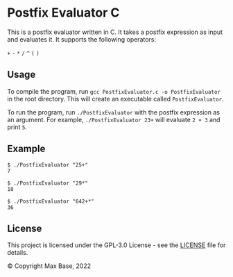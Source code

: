 # Postfix Evaluator C

This is a postfix evaluator written in C. It takes a postfix expression as input and evaluates it. It supports the following operators:

`+` `-` `*` `/` `^` `(` `)`

## Usage

To compile the program, run `gcc PostfixEvaluator.c -o PostfixEvaluator` in the root directory. This will create an executable called `PostfixEvaluator`.

To run the program, run `./PostfixEvaluator` with the postfix expression as an argument. For example, `./PostfixEvaluator 23+` will evaluate `2 + 3` and print `5`.

## Example

```
$ ./PostfixEvaluator "25+"
7

$ ./PostfixEvaluator "29*"
18

$ ./PostfixEvaluator "642+*"
36
```

## License

This project is licensed under the GPL-3.0 License - see the [LICENSE](LICENSE) file for details.

© Copyright Max Base, 2022

